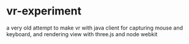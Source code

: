 # vr-experiment
a very old attempt to make vr with java client for capturing mouse and keyboard, and rendering view with three.js and node webkit